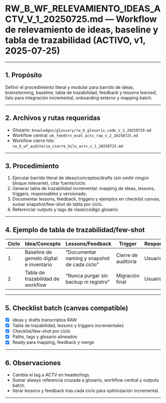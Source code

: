 # RW_B_WF_RELEVAMIENTO_IDEAS_ACTV_V_1_20250725.md — Workflow de relevamiento de ideas, baseline y tabla de trazabilidad (ACTIVO, v1, 2025-07-25)

---

## 1. Propósito
Definir el procedimiento literal y modular para barrido de ideas, brainstorming, baseline, tabla de trazabilidad, feedback y lessons learned, listo para integración incremental, onboarding externo y mapping batch.

---

## 2. Archivos y rutas requeridas
- Glosario: `knowledges/glossary/rw_b_glosario_code_v_2_20250729.md`
- Workflow central: `wk_feedtrn_eval_actv_raw_v_2_20250725.md`
- Workflow cierre hilo: `rw_b_wf_auditoria_cierre_hilo_actv_v_1_20250725.md`

---

## 3. Procedimiento
1. Ejecutar barrido literal de ideas/conceptos/drafts (sin omitir ningún bloque relevante), citar fuente/ciclo.
2. Generar tabla de trazabilidad incremental: mapping de ideas, lessons, triggers, responsables y versionado.
3. Documentar lessons, feedback, triggers y ejemplos en checklist canvas, sumar snapshot/few-shot de tabla por ciclo.
4. Referenciar outputs y tags de clase/código glosario.

---

## 4. Ejemplo de tabla de trazabilidad/few-shot
| Ciclo | Idea/Concepto                           | Lessons/Feedback                             | Trigger             | Responsable  |
|-------|-----------------------------------------|----------------------------------------------|---------------------|--------------|
| 1     | Baseline de gemelo digital e inventario | “Documentar naming y snapshot de cada ciclo” | Cierre de auditoría | Usuario      |
| 2     | Tabla de trazabilidad de workflow       | “Nunca purgar sin backup ni registro”         | Migración final     | Usuario      |

---

## 5. Checklist batch (canvas compatible)
- [x] Ideas y drafts transcriptos RAW
- [x] Tabla de trazabilidad, lessons y triggers incrementales
- [x] Checklist/few-shot por ciclo
- [x] Paths, tags y glosario alineados
- [x] Ready para mapping, feedback y merge

---

## 6. Observaciones
- Cambia el tag a ACTV en header/logs.
- Sumar always referencia cruzada a glosario, workflow central y outputs batch.
- Iterar lessons y feedback tras cada ciclo para optimización incremental.

---

